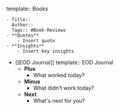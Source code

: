 template:: Books

	- Title::
	  Author:: 
	  Tags:: #Book-Reviews
	- **Quotes**
		- Insert quote
	- **Insights**
		- Insert key insights
- [[EOD Journal]]
  template:: EOD Journal
	- **Plus**
		- What worked today?
	- **Minus**
		- What didn't work today?
	- **Next**
		- What's next for you?
